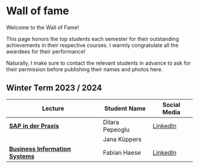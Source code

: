 # Wall of fame

Welcome to the Wall of Fame!

This page honors the top students each semester for their outstanding achievements
in their respective courses. I warmly congratulate all the awardees for their
performance!

Naturally, I make sure to contact the relevant students in advance to ask for
their permission before publishing their names and photos here.

## Winter Term 2023 / 2024

| Lecture                                                                                              | Student Name    | Social Media                                                   |
| ---------------------------------------------------------------------------------------------------- | --------------- | -------------------------------------------------------------- |
| **[SAP in der Praxis](/teaching/lectures/2023/winter_term/sap_in_der_praxis)**                       | Dilara Pepeoglu | [LinkedIn](http://linkedin.com/in/dilara-pepeoglu-214619295)   |
|                                                                                                      | Jana Küppers    |                                                                |
| **[Business Information Systems](/teaching/lectures/2023/winter_term/business_information_systems)** | Fabian Haese    | [LinkedIn](https://www.linkedin.com/in/fabian-haese-182331277) |
